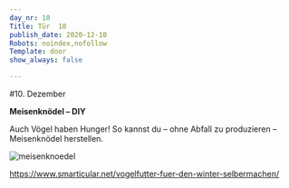 ```yaml
---
day_nr: 10
Title: Tür  10
publish_date: 2020-12-10
Robots: noindex,nofollow
Template: door
show_always: false

---
```



#10. Dezember

**Meisenknödel – DIY**

Auch Vögel haben Hunger! So kannst du – ohne Abfall zu produzieren – Meisenknödel herstellen.

![meisenknoedel](%assets_url%/pics/10/meisenknoedel.jpg)

<a target="_blank" href="https://www.smarticular.net/vogelfutter-fuer-den-winter-selbermachen/">https://www.smarticular.net/vogelfutter-fuer-den-winter-selbermachen/</a>
